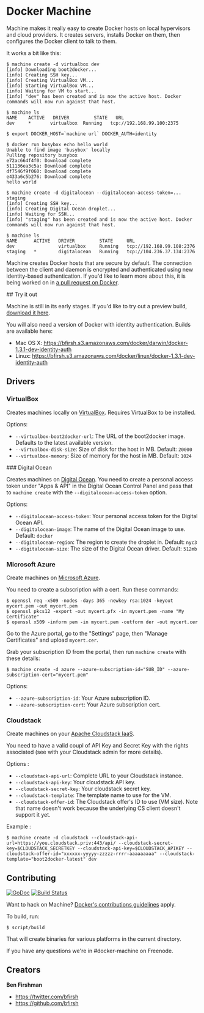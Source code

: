 # Docker Machine

Machine makes it really easy to create Docker hosts on local hypervisors and cloud providers. It creates servers, installs Docker on them, then configures the Docker client to talk to them.

It works a bit like this:

    $ machine create -d virtualbox dev
    [info] Downloading boot2docker...
    [info] Creating SSH key...
    [info] Creating VirtualBox VM...
    [info] Starting VirtualBox VM...
    [info] Waiting for VM to start...
    [info] "dev" has been created and is now the active host. Docker commands will now run against that host.

    $ machine ls
    NAME  	ACTIVE   DRIVER     	STATE 	URL
    dev   	*    	virtualbox 	Running   tcp://192.168.99.100:2375

    $ export DOCKER_HOST=`machine url` DOCKER_AUTH=identity

    $ docker run busybox echo hello world
    Unable to find image 'busybox' locally
    Pulling repository busybox
    e72ac664f4f0: Download complete
    511136ea3c5a: Download complete
    df7546f9f060: Download complete
    e433a6c5b276: Download complete
    hello world

    $ machine create -d digitalocean --digitalocean-access-token=... staging
    [info] Creating SSH key...
    [info] Creating Digital Ocean droplet...
    [info] Waiting for SSH...
    [info] "staging" has been created and is now the active host. Docker commands will now run against that host.

    $ machine ls
    NAME      ACTIVE   DRIVER         STATE     URL
    dev                virtualbox     Running   tcp://192.168.99.108:2376
    staging   *        digitalocean   Running   tcp://104.236.37.134:2376

Machine creates Docker hosts that are secure by default. The connection between the client and daemon is encrypted and authenticated using new identity-based authentication. If you'd like to learn more about this, it is being worked on in [a pull request on Docker](https://github.com/docker/docker/pull/8265).

## Try it out

Machine is still in its early stages. If you'd like to try out a preview build, [download it here](https://github.com/docker/machine/releases/latest).

You will also need a version of Docker with identity authentication. Builds are available here:

 - Mac OS X: https://bfirsh.s3.amazonaws.com/docker/darwin/docker-1.3.1-dev-identity-auth
 - Linux: https://bfirsh.s3.amazonaws.com/docker/linux/docker-1.3.1-dev-identity-auth

## Drivers

### VirtualBox

Creates machines locally on [VirtualBox](https://www.virtualbox.org/). Requires VirtualBox to be installed.

Options:

 - `--virtualbox-boot2docker-url`: The URL of the boot2docker image. Defaults to the latest available version.
 - `--virtualbox-disk-size`: Size of disk for the host in MB. Default: `20000`
 - `--virtualbox-memory`: Size of memory for the host in MB. Default: `1024`

### Digital Ocean

Creates machines on [Digital Ocean](https://www.digitalocean.com/). You need to create a personal access token under "Apps & API" in the Digital Ocean Control Panel and pass that to `machine create` with the `--digitalocean-access-token` option.

Options:

 - `--digitalocean-access-token`: Your personal access token for the Digital Ocean API.
 - `--digitalocean-image`: The name of the Digital Ocean image to use. Default: `docker`
 - `--digitalocean-region`: The region to create the droplet in. Default: `nyc3`
 - `--digitalocean-size`: The size of the Digital Ocean driver. Default: `512mb`

### Microsoft Azure

Create machines on [Microsoft Azure](http://azure.microsoft.com/).

You need to create a subscription with a cert. Run these commands:

    $ openssl req -x509 -nodes -days 365 -newkey rsa:1024 -keyout mycert.pem -out mycert.pem
    $ openssl pkcs12 -export -out mycert.pfx -in mycert.pem -name "My Certificate"
    $ openssl x509 -inform pem -in mycert.pem -outform der -out mycert.cer

Go to the Azure portal, go to the "Settings" page, then "Manage Certificates" and upload `mycert.cer`.

Grab your subscription ID from the portal, then run `machine create` with these details:

    $ machine create -d azure --azure-subscription-id="SUB_ID" --azure-subscription-cert="mycert.pem"

Options:

 - `--azure-subscription-id`: Your Azure subscription ID.
 - `--azure-subscription-cert`: Your Azure subscription cert.

### Cloudstack

Create machines on your [Apache Cloudstack IaaS](http://cloudstack.apache.org/).

You need to have a valid coupl of API Key and Secret Key with the rights associated (see with your Cloudstack admin for more details).

Options :

 - `--cloudstack-api-url`: Complete URL to your Cloudstack instance.
 - `--cloudstack-api-key`: Your cloudstack API key.
 - `--cloudstack-secret-key`: Your cloudstack secret key.
 - `--cloudstack-template`: The template name to use for the VM.
 - `--cloudstack-offer-id`: The Cloudstack offer's ID to use (VM size). Note that name doesn't work because the underlying CS client doesn't support it yet.

Example :

    $ machine create -d cloudstack --cloudstack-api-url=https://you.cloudstack.priv:443/api/ --cloudstack-secret-key=$CLOUDSTACK_SECRETKEY --cloudstack-api-key=$CLOUDSTACK_APIKEY --cloudstack-offer-id="xxxxxx-yyyyy-zzzzz-rrrr-aaaaaaaaa" --cloudstack-template="boot2docker-latest" dev


## Contributing

[![GoDoc](https://godoc.org/github.com/docker/machine?status.png)](https://godoc.org/github.com/docker/machine)
[![Build Status](https://travis-ci.org/docker/machine.svg?branch=master)](https://travis-ci.org/docker/machine)

Want to hack on Machine? [Docker's contributions guidelines](https://github.com/docker/docker/blob/master/CONTRIBUTING.md) apply.

To build, run:

    $ script/build

That will create binaries for various platforms in the current directory.

If you have any questions we're in #docker-machine on Freenode.

## Creators

**Ben Firshman**

- <https://twitter.com/bfirsh>
- <https://github.com/bfirsh>
